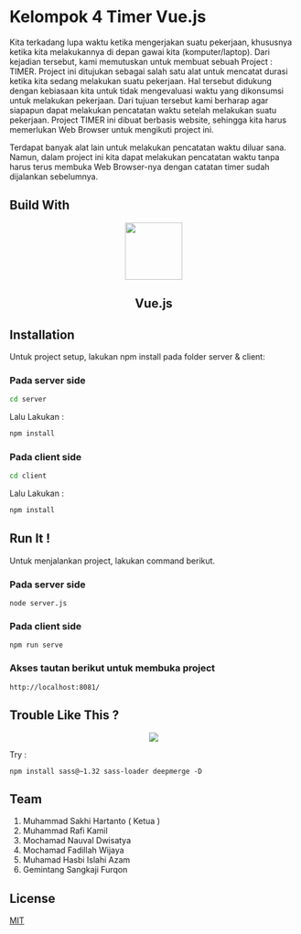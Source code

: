 # Kelompok 4 Timer Vue.js


Kita terkadang lupa waktu ketika mengerjakan suatu pekerjaan, khususnya ketika kita melakukannya di depan gawai kita (komputer/laptop). Dari kejadian tersebut, kami memutuskan untuk membuat sebuah Project : TIMER. Project ini ditujukan sebagai salah satu alat untuk mencatat durasi ketika kita sedang melakukan suatu pekerjaan. Hal tersebut didukung dengan kebiasaan kita untuk tidak mengevaluasi waktu yang dikonsumsi untuk melakukan pekerjaan. Dari tujuan tersebut kami berharap agar siapapun dapat melakukan pencatatan waktu setelah melakukan suatu pekerjaan. Project TIMER ini dibuat berbasis website, sehingga kita harus memerlukan Web Browser untuk mengikuti project ini.

Terdapat banyak alat lain untuk melakukan pencatatan waktu diluar sana. Namun, dalam project ini kita dapat melakukan pencatatan waktu tanpa harus terus membuka Web Browser-nya dengan catatan timer sudah dijalankan sebelumnya.

## Build With 
<p align="center">
<img src="https://upload.wikimedia.org/wikipedia/commons/f/f1/Vue.png" width="100">
  <h2 align="center"> Vue.js </h2>
</p>

## Installation

Untuk project setup, lakukan npm install pada folder server & client: 
### Pada server side
```bash
cd server 
```
Lalu Lakukan : 
```bash
npm install
```

### Pada client side
```bash
cd client 
```
Lalu Lakukan : 
```bash
npm install
```

## Run It !
Untuk menjalankan project, lakukan command berikut.
### Pada server side
```
node server.js
```

### Pada client side
```
npm run serve
```

### Akses tautan berikut untuk membuka project
```
http://localhost:8081/
```

## Trouble Like This ?

<p align="center">
<img src="https://user-images.githubusercontent.com/61140070/138977060-860dd623-ed0c-4c02-858d-bc73c6835970.jpeg">
</p>

Try :
```
npm install sass@~1.32 sass-loader deepmerge -D
```


## Team
1. Muhammad Sakhi Hartanto ( Ketua )
2. Muhammad Rafi Kamil
3. Mochamad Nauval Dwisatya
4. Mochamad Fadillah Wijaya
5. Muhamad Hasbi Islahi Azam
6. Gemintang Sangkaji Furqon
## License
[MIT](https://choosealicense.com/licenses/mit/)
